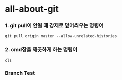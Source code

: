 # all-about-git

### 1. git pull이 안될 때 강제로 덮어씌우는 명령어
```
git pull origin master --allow-unrelated-histories
```

### 2. cmd창을 깨끗하게 하는 명령어
```
cls
```

### Branch Test
